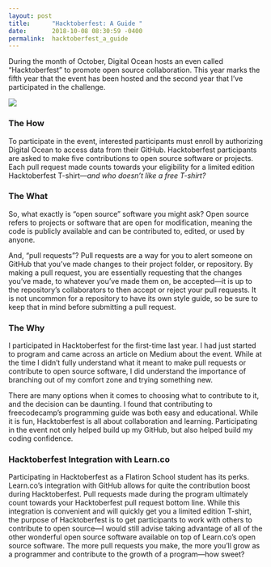 ```yaml
---
layout: post
title:      "Hacktoberfest: A Guide "
date:       2018-10-08 08:30:59 -0400
permalink:  hacktoberfest_a_guide
---
```



During the month of October, Digital Ocean hosts an even called “Hacktoberfest” to promote open source collaboration. This year marks the fifth year that the event has been hosted and the second year that I’ve participated in the challenge.

![](https://www.dropbox.com/s/apavmrvboyiealg/Screen%20Shot%202018-10-05%20at%204.21.33%20PM.png?dl=0)

### The How

To participate in the event, interested participants must enroll by authorizing Digital Ocean to access data from their GitHub. Hacktoberfest participants are asked to make five contributions to open source software or projects. Each pull request made counts towards your eligibility for a limited edition Hacktoberfest T-shirt—*and who doesn’t like a free T-shirt?*

### The What

So, what exactly is “open source” software you might ask? Open source refers to projects or software that are open for modification, meaning the code is publicly available and can be contributed to, edited, or used by anyone. 

And, “pull requests”? Pull requests are a way for you to alert someone on GitHub that you’ve made changes to their project folder, or repository. By making a pull request, you are essentially requesting that the changes you’ve made, to whatever you’ve made them on, be accepted—it is up to the repository’s collaborators to then accept or reject your pull requests. It is not uncommon for a repository to have its own style guide, so be sure to keep that in mind before submitting a pull request. 

### The Why

I participated in Hacktoberfest for the first-time last year. I had just started to program and came across an article on Medium about the event. While at the time I didn’t fully understand what it meant to make pull requests or contribute to open source software, I did understand the importance of branching out of my comfort zone and trying something new.

There are many options when it comes to choosing what to contribute to it, and the decision can be daunting. I found that contributing to freecodecamp’s programming guide was both easy and educational. While it is fun, Hacktoberfest is all about collaboration and learning. Participating in the event not only helped build up my GitHub, but also helped build my coding confidence. 

### Hacktoberfest Integration with Learn.co

Participating in Hacktoberfest as a Flatiron School student has its perks. Learn.co’s integration with GitHub allows for quite the contribution boost during Hacktoberfest. Pull requests made during the program ultimately count towards your Hacktoberfest pull request bottom line. While this integration is convenient and will quickly get you a limited edition T-shirt, the purpose of Hacktoberfest is to get participants to work with others to contribute to open source—I would still advise taking advantage of all of the other wonderful open source software available on top of Learn.co’s open source software. The more pull requests you make, the more you’ll grow as a programmer and contribute to the growth of a program—how sweet?

